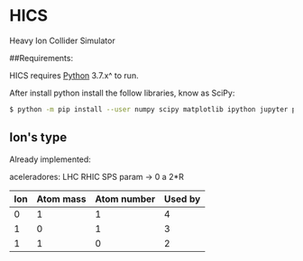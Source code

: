 # HICS
Heavy Ion Collider Simulator

##Requirements:

HICS requires [Python](https://www.python.org/) 3.7.x^ to run.

After install python install the follow libraries, know as SciPy:
```sh
$ python -m pip install --user numpy scipy matplotlib ipython jupyter pandas sympy nose
```

## Ion's type
Already implemented:

aceleradores:
    LHC
    RHIC
    SPS
    param -> 0 a 2*R

| Ion | Atom mass | Atom number | Used by |
| --- | --------- | ----------- | ------- |
| 0   | 1         | 1           | 4       |
| 1   | 0         | 1           | 3       |
| 1   | 1         | 0           | 2       |